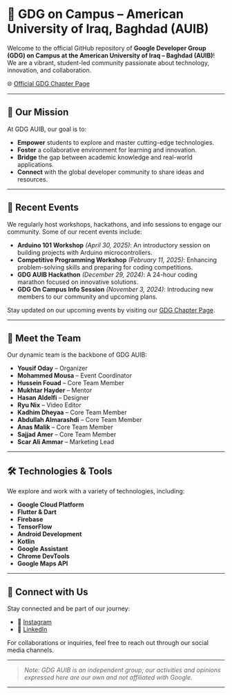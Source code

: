 # 🚀 GDG on Campus – American University of Iraq, Baghdad (AUIB)

Welcome to the official GitHub repository of **Google Developer Group (GDG) on Campus at the American University of Iraq – Baghdad (AUIB)**! We are a vibrant, student-led community passionate about technology, innovation, and collaboration.

🌐 [Official GDG Chapter Page](https://gdg.community.dev/gdg-on-campus-american-university-of-iraq-baghdad-baghdad-iraq/)

---

## 🎯 Our Mission

At GDG AUIB, our goal is to:

- **Empower** students to explore and master cutting-edge technologies.
- **Foster** a collaborative environment for learning and innovation.
- **Bridge** the gap between academic knowledge and real-world applications.
- **Connect** with the global developer community to share ideas and resources.

---

## 📅 Recent Events

We regularly host workshops, hackathons, and info sessions to engage our community. Some of our recent events include:

- **Arduino 101 Workshop** *(April 30, 2025)*: An introductory session on building projects with Arduino microcontrollers.
- **Competitive Programming Workshop** *(February 11, 2025)*: Enhancing problem-solving skills and preparing for coding competitions.
- **GDG AUIB Hackathon** *(December 29, 2024)*: A 24-hour coding marathon focused on innovative solutions.
- **GDG On Campus Info Session** *(November 3, 2024)*: Introducing new members to our community and upcoming plans.

Stay updated on our upcoming events by visiting our [GDG Chapter Page](https://gdg.community.dev/gdg-on-campus-american-university-of-iraq-baghdad-baghdad-iraq/).

---

## 👥 Meet the Team

Our dynamic team is the backbone of GDG AUIB:

- **Yousif Oday** – Organizer
- **Mohammed Mousa** – Event Coordinator
- **Hussein Fouad** – Core Team Member
- **Mukhtar Hayder** – Mentor
- **Hasan Aldelfi** – Designer
- **Ryu Nix** – Video Editor
- **Kadhim Dheyaa** – Core Team Member
- **Abdullah Almarashdi** – Core Team Member
- **Anas Malik** – Core Team Member
- **Sajjad Amer** – Core Team Member
- **Scar Ali Ammar** – Marketing Lead

---

## 🛠️ Technologies & Tools

We explore and work with a variety of technologies, including:

- **Google Cloud Platform**
- **Flutter & Dart**
- **Firebase**
- **TensorFlow**
- **Android Development**
- **Kotlin**
- **Google Assistant**
- **Chrome DevTools**
- **Google Maps API**

---

## 📌 Connect with Us

Stay connected and be part of our journey:

- 📸 [Instagram](https://www.instagram.com/gdg.auib/)
- 💼 [LinkedIn](https://www.linkedin.com/company/gdsc-auib)

For collaborations or inquiries, feel free to reach out through our social media channels.

---

> *Note: GDG AUIB is an independent group; our activities and opinions expressed here are our own and not affiliated with Google.*

---

